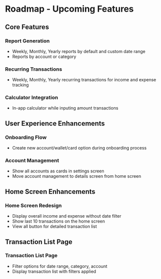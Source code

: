 

**Roadmap - Upcoming Features**
=====================================

## Core Features

### Report Generation
* Weekly, Monthly, Yearly reports by default and custom date range
* Reports by account or category

### Recurring Transactions
* Weekly, Monthly, Yearly recurring transactions for income and expense tracking

### Calculator Integration
* In-app calculator while inputing amount transactions

## User Experience Enhancements

### Onboarding Flow
* Create new account/wallet/card option during onboarding process

### Account Management
* Show all accounts as cards in settings screen
* Move account management to details screen from home screen

## Home Screen Enhancements

### Home Screen Redesign
* Display overall income and expense without date filter
* Show last 10 transactions on the home screen
* View all button for detailed transaction list

## Transaction List Page

### Transaction List Page
* Filter options for date range, category, account
* Display transaction list with filters applied
